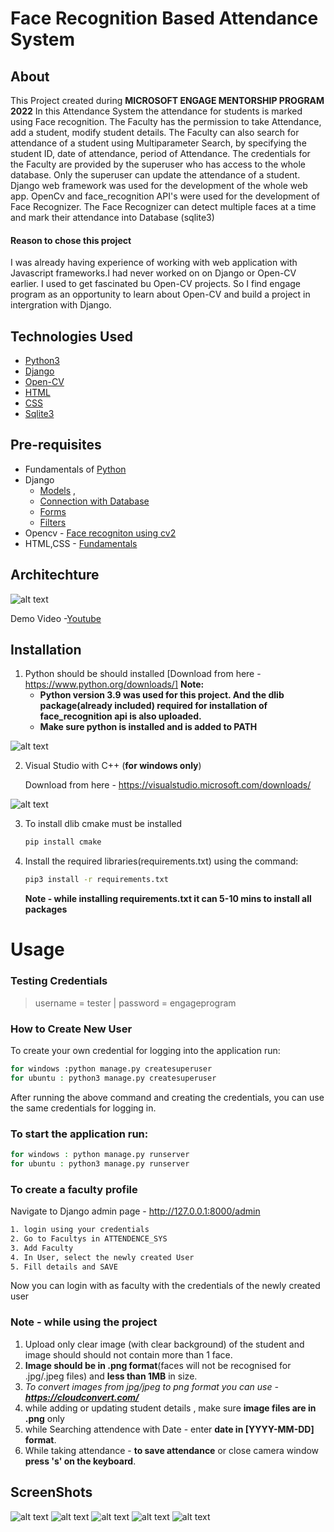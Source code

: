 # Face Recognition Based Attendance System

## About
This Project created during **MICROSOFT ENGAGE MENTORSHIP PROGRAM 2022**
In this Attendance System the attendance for students is marked using Face recognition. The Faculty has the permission to take Attendance, add a student, modify student details. The Faculty can also search for attendance of a student using Multiparameter Search, by specifying the student ID, date of attendance, period of Attendance.
The credentials for the Faculty are provided by the superuser who has access to the whole database. Only the superuser can update the attendance of a student.
Django web framework was used for the development of the whole web app. OpenCv and face_recognition API's were used for the development of Face Recognizer. The Face Recognizer can detect multiple faces at a time and mark their attendance into Database (sqlite3)

#### Reason to chose this project
I was already having experience of working with web application with Javascript frameworks.I had never worked on on Django or Open-CV earlier. I used to get fascinated bu Open-CV projects. So I find engage program as an opportunity to learn about Open-CV and build a project in intergration with Django.

## Technologies Used
- [Python3](https://www.python.org/)
- [Django](https://www.djangoproject.com/)
- [Open-CV](https://opencv.org/)
- [HTML](https://www.w3schools.com/html/)
- [CSS](https://www.w3schools.com/css/)
- [Sqlite3](https://www.sqlite.org/index.html)

## Pre-requisites
- Fundamentals of [Python](https://www.freecodecamp.org/news/python-fundamentals-for-data-science/) 
- Django 
    - [Models](https://docs.djangoproject.com/en/4.0/topics/db/models/) ,
    - [Connection with Database](https://docs.djangoproject.com/en/4.0/ref/databases/#sqlite-notes) 
    - [Forms](https://docs.djangoproject.com/en/4.0/ref/forms/)
    - [Filters](https://django-filter.readthedocs.io/en/stable/)
- Opencv - [Face recogniton using cv2](https://pyimagesearch.com/2018/09/24/opencv-face-recognition/)
- HTML,CSS - [Fundamentals](https://www.w3schools.com/html/)

## Architechture
![alt text](https://github.com/mr-robot-007/attendence_system/blob/master/static/readme_files/architechture.png)

Demo Video -[Youtube](https://youtu.be/Re4r04-tGXM)

## Installation
1. Python should be should installed [Download from here - https://www.python.org/downloads/]
**Note:** 
    - **Python version 3.9 was used for this project. And the dlib package(already included) required for installation of face_recognition api is also uploaded.**
    - **Make sure python is installed and is added to PATH**




![alt text](https://www.tutorialspoint.com/assets/questions/media/49353/install_Python2.jpg)

2. Visual Studio with C++ (**for windows only**)

    Download from here - https://visualstudio.microsoft.com/downloads/

![alt text](https://github.com/mr-robot-007/attendence_system/blob/master/static/readme_files/visualstudio.png)

3. To install dlib cmake must be installed
    ```sh
    pip install cmake
    ```
4. Install the required libraries(requirements.txt) using the command:

    ```sh
    pip3 install -r requirements.txt
    ```

    **Note -  while installing requirements.txt it can 5-10 mins to install all packages**
# Usage
### Testing Credentials 
> username = tester | 
> password = engageprogram

### How to Create New User
To create your own credential for logging into the application run: 
```sh
for windows :python manage.py createsuperuser
for ubuntu : python3 manage.py createsuperuser
```
After running the above command and creating the credentials, you can use the same credentials for logging in.
### To start the application run:
```sh
for windows : python manage.py runserver
for ubuntu : python3 manage.py runserver
```

### **To create a faculty profile**

Navigate to Django admin page - http://127.0.0.1:8000/admin 
```sh
1. login using your credentials  
2. Go to Facultys in ATTENDENCE_SYS
3. Add Faculty 
4. In User, select the newly created User
5. Fill details and SAVE
```

Now you can login with as faculty with the credentials of the newly created user 

### **Note - while using the project**

1. Upload only clear image (with clear background) of the student and image should should not contain more than 1 face.
2. **Image should be in .png format**(faces will not be recognised for .jpg/.jpeg files) and **less than 1MB** in size.
3. *To convert images from jpg/jpeg to png format you can use - **https://cloudconvert.com/***
4. while adding or updating student details , make sure **image files are in .png** only
5. while Searching attendence with Date - enter **date in [YYYY-MM-DD] format**.
6. While taking attendance - **to save attendance** or close camera window **press 's' on the keyboard**.

## ScreenShots
![alt text](https://github.com/mr-robot-007/attendence_system/blob/master/static/readme_files/loginpage.png)
![alt text](https://github.com/mr-robot-007/attendence_system/blob/master/static/readme_files/homepage.png)
![alt text](https://github.com/mr-robot-007/attendence_system/blob/master/static/readme_files/updatestudentpage.png)
![alt text](https://github.com/mr-robot-007/attendence_system/blob/master/static/readme_files/searchattendance.png)
![alt text](https://github.com/mr-robot-007/attendence_system/blob/master/static/readme_files/account.png)


